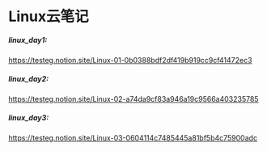 # Linux云笔记

##### linux_day1:

https://testeg.notion.site/Linux-01-0b0388bdf2df419b919cc9cf41472ec3

##### linux_day2:

https://testeg.notion.site/Linux-02-a74da9cf83a946a19c9566a403235785

##### linux_day3:

https://testeg.notion.site/Linux-03-0604114c7485445a81bf5b4c75900adc
